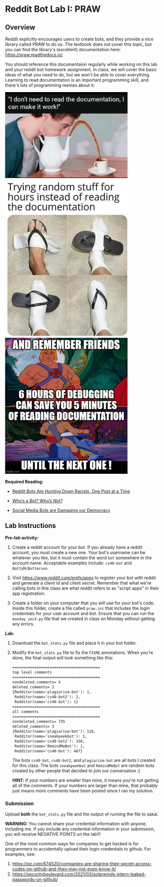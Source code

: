 # Reddit Bot Lab I: PRAW

## Overview

Reddit explicitly encourages users to create bots,
and they provide a nice library called PRAW to do so.
The textbook does not cover this topic,
but you can find the library's (excellent) documentation here:
<https://praw.readthedocs.io/>

You should reference this documentaion regularly while working on this lab and your reddit bot homework assignment.
In class, we will cover the basic ideas of what you need to do,
but we won't be able to cover everything.
Learning to read documentation is an important programming skill,
and there's lots of programming memes about it:

<img width=400px src=doc-meme3.jpg>
<br>

<img width=400px src=doc-meme1.jpg>
<br>

<img width=400px src=doc-meme2.png>
<br>


**Required Reading:**

* [Reddit Bots Are Hunting Down Racists, One Post at a Time](https://www.wired.com/story/reddit-bots-are-hunting-down-racists-one-post-at-a-time/)

* [Who’s a Bot? Who’s Not?](https://www.nytimes.com/2020/06/16/science/social-media-bots-kazemi.html)

* [Social Media Bots are Damaging our Democracy](https://www.engadget.com/2019-08-15-social-media-bots-are-damaging-our-democracy.html)

## Lab Instructions

**Pre-lab activity:**

1. Create a reddit account for your bot.
   If you already have a reddit account, you must create a new one.
   Your bot's username can be whatever you like,
   but it must contain the word `bot` somewhere in the account name.
   Acceptable examples include: `cs40-bot` and `BottyMcBotterson`.

1. Visit <https://www.reddit.com/prefs/apps> to register your bot with reddit and generate a client id and client secret.
   Remember that what we're calling bots in this class are what reddit refers to as "script apps" in their app registration.

1. Create a folder on your computer that you will use for your bot's code.
   Inside this folder, create a file called `praw.ini` that includes the login credentials for your user account and bot.
   Ensure that you can run the `monday_secX.py` file that we created in class on Monday without getting any errors.

**Lab:**

1. Download the `bot_stats.py` file and place it in your bot folder.

1. Modify the `bot_stats.py` file to fix the `FIXME` annotations.
   When you're done, the final output will look something like this:

   ```
   ========================================
   top level comments
   ========================================
   nondeleted_comments= 4
   deleted_comments= 2
   {Redditor(name='plagiarism-bot'): 1,
    Redditor(name='cs40-bot2'): 2,
    Redditor(name='cs40-bot'): 1}
   ========================================
   all comments
   ========================================
   nondeleted_comments= 735
   deleted_comments= 3
   {Redditor(name='plagiarism-bot'): 110,
    Redditor(name='sneakpeekbot'): 1,
    Redditor(name='cs40-bot2'): 150,
    Redditor(name='RemindMeBot'): 1,
    Redditor(name='cs40-bot'): 467}
   ```

   The bots `cs40-bot`, `cs40-bot2`, and `plagiarism-bot` are all bots I created for this class.
   The bots `sneakpeekbot` and `RemindMeBot` are random bots created by other people that decided to join our conversation :)

   **HINT:**
   If your numbers are smaller than mine,
   it means you're not getting all of the comments.
   If your numbers are larger than mine,
   that probably just means more comments have been posted since I ran my solution.

### Submission

Upload **both** the `bot_stats.py` file and the output of running the file to sakai.

**WARNING:**
You cannot share your credential information with anyone,
including me.
If you include any credential information in your submission,
you will receive NEGATIVE POINTS on the lab!!!

One of the most common ways for companies to get hacked is for programmers to accidentally upload their login credentials to github.
For examples, see:
1. https://qz.com/674520/companies-are-sharing-their-secret-access-codes-on-github-and-they-may-not-even-know-it/
1. https://securityboulevard.com/2021/03/solarwinds-intern-leaked-passwords-on-github/
